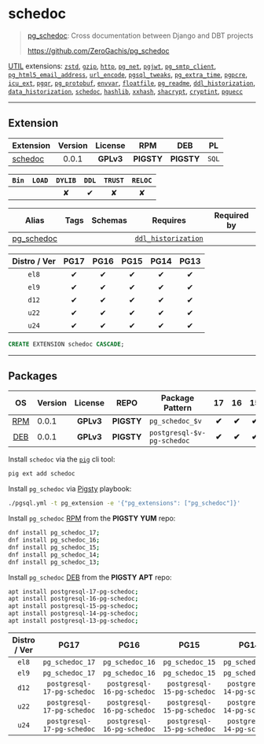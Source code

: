 # schedoc


> [pg_schedoc](https://github.com/ZeroGachis/pg_schedoc): Cross documentation between Django and DBT projects
>
> https://github.com/ZeroGachis/pg_schedoc





[UTIL](/util) extensions: [`zstd`](/zstd), [`gzip`](/gzip), [`http`](/http), [`pg_net`](/pg_net), [`pgjwt`](/pgjwt), [`pg_smtp_client`](/pg_smtp_client), [`pg_html5_email_address`](/pg_html5_email_address), [`url_encode`](/url_encode), [`pgsql_tweaks`](/pgsql_tweaks), [`pg_extra_time`](/pg_extra_time), [`pgpcre`](/pgpcre), [`icu_ext`](/icu_ext), [`pgqr`](/pgqr), [`pg_protobuf`](/pg_protobuf), [`envvar`](/envvar), [`floatfile`](/floatfile), [`pg_readme`](/pg_readme), [`ddl_historization`](/ddl_historization), [`data_historization`](/data_historization), [`schedoc`](/schedoc), [`hashlib`](/hashlib), [`xxhash`](/xxhash), [`shacrypt`](/shacrypt), [`cryptint`](/cryptint), [`pguecc`](/pguecc)


-------
## Extension


| Extension | Version | License | RPM | DEB | PL |
|-----------|:-------:|:-------:|:---:|:---:|:--:|
| [schedoc](https://github.com/ZeroGachis/pg_schedoc) | 0.0.1 | **<span class="tcwarn">GPLv3</span>** | **<span class="tcwarn">PIGSTY</span>** | **<span class="tcwarn">PIGSTY</span>** | `SQL` |



| `Bin` | `LOAD` | `DYLIB` | `DDL` | `TRUST` | `RELOC` |
|:-----:|:------:|:-------:|:-----:|:-------:|:-------:|
|  |  | <span class="tcwarn">✘</span> | <span class="tcblue">✔</span> | <span class="tcwarn">✘</span> | <span class="tcwarn">✘</span> |



| Alias | Tags | Schemas | Requires | Required by |
|-------|------|---------|----------|-------------|
| [pg_schedoc](/schedoc) |  |  | [`ddl_historization`](ddl_historization) |  |



| Distro / Ver | PG17 | PG16 | PG15 | PG14 | PG13 |
|:------------:|:----:|:----:|:----:|:----:|:----:|
| `el8` | <span class="tcblue">✔</span> | <span class="tcblue">✔</span> | <span class="tcblue">✔</span> | <span class="tcblue">✔</span> | <span class="tcblue">✔</span> |
| `el9` | <span class="tcblue">✔</span> | <span class="tcblue">✔</span> | <span class="tcblue">✔</span> | <span class="tcblue">✔</span> | <span class="tcblue">✔</span> |
| `d12` | <span class="tcblue">✔</span> | <span class="tcblue">✔</span> | <span class="tcblue">✔</span> | <span class="tcblue">✔</span> | <span class="tcblue">✔</span> |
| `u22` | <span class="tcblue">✔</span> | <span class="tcblue">✔</span> | <span class="tcblue">✔</span> | <span class="tcblue">✔</span> | <span class="tcblue">✔</span> |
| `u24` | <span class="tcblue">✔</span> | <span class="tcblue">✔</span> | <span class="tcblue">✔</span> | <span class="tcblue">✔</span> | <span class="tcblue">✔</span> |





```sql
CREATE EXTENSION schedoc CASCADE;
```

-----------


## Packages


| OS | Version | License | REPO | Package Pattern | 17 | 16 | 15 | 14 | 13 | Dependency |
|:--:|---------|:-------:|:----:|-----------------|:--:|:--:|:--:|:--:|:--:|------------|
| [RPM](/rpm) | 0.0.1 | **<span class="tcwarn">GPLv3</span>** | **<span class="tcwarn">PIGSTY</span>** | `pg_schedoc_$v` | **<span class="tcwarn">✔</span>** | **<span class="tcwarn">✔</span>** | **<span class="tcwarn">✔</span>** | **<span class="tcwarn">✔</span>** | **<span class="tcwarn">✔</span>** | `ddl_historization_$v` |
| [DEB](/deb) | 0.0.1 | **<span class="tcwarn">GPLv3</span>** | **<span class="tcwarn">PIGSTY</span>** | `postgresql-$v-pg-schedoc` | **<span class="tcwarn">✔</span>** | **<span class="tcwarn">✔</span>** | **<span class="tcwarn">✔</span>** | **<span class="tcwarn">✔</span>** | **<span class="tcwarn">✔</span>** | `postgresql-$v-ddl-historization` |



Install `schedoc` via the [`pig`](https://github.com/pgsty/pig) cli tool:

```bash
pig ext add schedoc
```


Install `pg_schedoc` via [Pigsty](https://pigsty.io/docs/pgext/usage/install/) playbook:

```bash
./pgsql.yml -t pg_extension -e '{"pg_extensions": ["pg_schedoc"]}'
```


Install `pg_schedoc` [RPM](/rpm) from the **<span class="tcwarn">PIGSTY</span>** **YUM** repo:

```bash
dnf install pg_schedoc_17;
dnf install pg_schedoc_16;
dnf install pg_schedoc_15;
dnf install pg_schedoc_14;
dnf install pg_schedoc_13;
```


Install `pg_schedoc` [DEB](/deb) from the **<span class="tcwarn">PIGSTY</span>** **APT** repo:

```bash
apt install postgresql-17-pg-schedoc;
apt install postgresql-16-pg-schedoc;
apt install postgresql-15-pg-schedoc;
apt install postgresql-14-pg-schedoc;
apt install postgresql-13-pg-schedoc;
```




| Distro / Ver | PG17 | PG16 | PG15 | PG14 | PG13 |
|:------------:|:----:|:----:|:----:|:----:|:----:|
| `el8` | `pg_schedoc_17` | `pg_schedoc_16` | `pg_schedoc_15` | `pg_schedoc_14` | `pg_schedoc_13` |
| `el9` | `pg_schedoc_17` | `pg_schedoc_16` | `pg_schedoc_15` | `pg_schedoc_14` | `pg_schedoc_13` |
| `d12` | `postgresql-17-pg-schedoc` | `postgresql-16-pg-schedoc` | `postgresql-15-pg-schedoc` | `postgresql-14-pg-schedoc` | `postgresql-13-pg-schedoc` |
| `u22` | `postgresql-17-pg-schedoc` | `postgresql-16-pg-schedoc` | `postgresql-15-pg-schedoc` | `postgresql-14-pg-schedoc` | `postgresql-13-pg-schedoc` |
| `u24` | `postgresql-17-pg-schedoc` | `postgresql-16-pg-schedoc` | `postgresql-15-pg-schedoc` | `postgresql-14-pg-schedoc` | `postgresql-13-pg-schedoc` |





